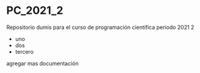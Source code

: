 # PC_2021_2
Repositorio dumis para el curso de programación científica  periodo 2021 2

* uno
* dos
* tercero

agregar mas documentación
